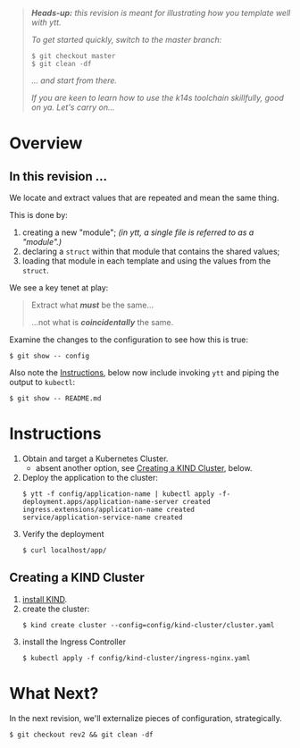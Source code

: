 > _**Heads-up:** this revision is meant for illustrating how you template well with ytt._
> 
> _To get started quickly, switch to the master branch:_
> 
> ```console
> $ git checkout master
> $ git clean -df
> ```
> _... and start from there._
>
> _If you are keen to learn how to use the k14s toolchain skillfully, good on ya. Let's carry on..._

# Overview

## In this revision ...

We locate and extract values that are repeated and mean the same thing.

This is done by:
1. creating a new "module"; _(in ytt, a single file is referred to as a "module".)_
2. declaring a `struct` within that module that contains the shared values;
3. loading that module in each template and using the values from the `struct`.

We see a key tenet at play:

> Extract what _**must**_ be the same...
>
> ...not what is _**coincidentally**_ the same.

Examine the changes to the configuration to see how this is true:

```console
$ git show -- config
```

Also note the [Instructions](#instructions), below now include invoking `ytt` and piping the output to `kubectl`:

```console
$ git show -- README.md
```

 
# Instructions

1. Obtain and target a Kubernetes Cluster.
   - absent another option, see [Creating a KIND Cluster](#creating-a-kind-cluster), below.
2. Deploy the application to the cluster:
   ```console
   $ ytt -f config/application-name | kubectl apply -f-
   deployment.apps/application-name-server created
   ingress.extensions/application-name created
   service/application-service-name created
   ```
3. Verify the deployment
   ```console
   $ curl localhost/app/
   ``` 

## Creating a KIND Cluster

1. [install KIND](https://kind.sigs.k8s.io/docs/user/quick-start/#installation).
2. create the cluster:
    ```console
    $ kind create cluster --config=config/kind-cluster/cluster.yaml
    ```
3. install the Ingress Controller
    ```console
    $ kubectl apply -f config/kind-cluster/ingress-nginx.yaml
    ```

# What Next?

In the next revision, we'll externalize pieces of configuration, strategically.

```console
$ git checkout rev2 && git clean -df
```
